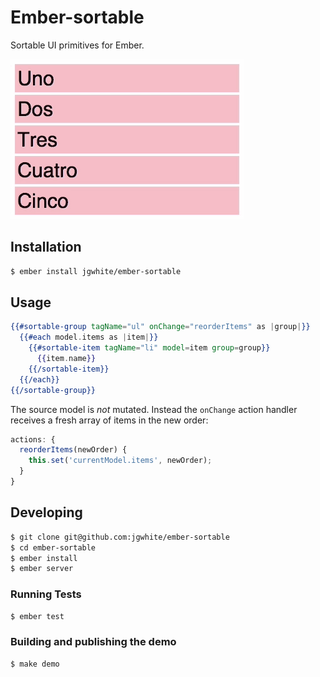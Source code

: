 # Ember-sortable

Sortable UI primitives for Ember.

![ember-sortable in action](demo.gif)

## Installation

```sh
$ ember install jgwhite/ember-sortable
```

## Usage

```hbs
{{#sortable-group tagName="ul" onChange="reorderItems" as |group|}}
  {{#each model.items as |item|}}
    {{#sortable-item tagName="li" model=item group=group}}
      {{item.name}}
    {{/sortable-item}}
  {{/each}}
{{/sortable-group}}
```

The source model is *not* mutated. Instead the `onChange` action handler
receives a fresh array of items in the new order:

```js
actions: {
  reorderItems(newOrder) {
    this.set('currentModel.items', newOrder);
  }
}
```

## Developing

```sh
$ git clone git@github.com:jgwhite/ember-sortable
$ cd ember-sortable
$ ember install
$ ember server
```

### Running Tests

```sh
$ ember test
```

### Building and publishing the demo

```sh
$ make demo
```
